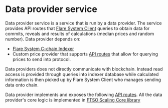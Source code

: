 # Data provider service

Data provider service is a service that is run by a data provider. The service provides API routes that [Flare System Client](https://gitlab.com/flarenetwork/flare-system-client) queries to obtain data for commits, reveals and results of calculations (median prices and random number). Data provider depends on:
- [Flare System C-chain Indexer](https://gitlab.com/flarenetwork/flare-system-c-chain-indexer)
- Custom price provider that supports [API routes](./docs/price-provider-API.md) that allow for querying prices to send into protocol.

Data providers does not directly communicate with blockchain. Instead read access is provided through queries into indexer database while calculated information is then picked up by Flare System Client who manages sending data onto chain.

Data provider implements and exposes the following [API routes](./docs/data-provider-API.md).
All the data provider's core logic is implemented in [FTSO Scaling Core library](../../../libs/ftso-core/src/README.md)
